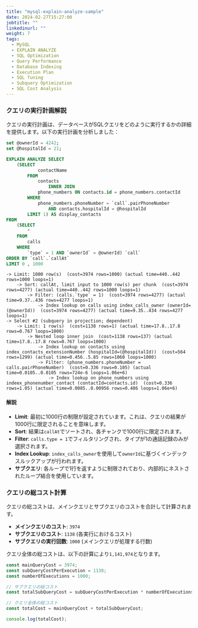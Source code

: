 ```yaml
---
title: "mysql-explain-analyze-sample"
date: 2024-02-27T15:27:00
jobtitle: ""
linkedinurl: ""
weight: 7
tags:
  - MySQL
  - EXPLAIN ANALYZE
  - SQL Optimization
  - Query Performance
  - Database Indexing
  - Execution Plan
  - SQL Tuning
  - Subquery Optimization
  - SQL Cost Analysis
---
```


### クエリの実行計画解説

クエリの実行計画は、データベースがSQLクエリをどのように実行するかの詳細を提供します。以下の実行計画を分析しました：

```sql
set @ownerId = 4242;
set @hospitalId = 21;

EXPLAIN ANALYZE SELECT 
    (SELECT 
            contactName
        FROM
            contacts
                INNER JOIN
            phone_numbers ON contacts.id = phone_numbers.contactId
        WHERE
            phone_numbers.phoneNumber = `call`.pairPhoneNumber
                AND contacts.hospitalId = @hospitalId
        LIMIT 1) AS display_contacts
FROM
    (SELECT 
        *
    FROM
        calls
    WHERE
        `type` = 1 AND `ownerId` = @ownerId) `call`
ORDER BY `call`.`callAt`
LIMIT 0 , 1000

```

```text
-> Limit: 1000 row(s)  (cost=3974 rows=1000) (actual time=440..442 rows=1000 loops=1)
    -> Sort: callAt, limit input to 1000 row(s) per chunk  (cost=3974 rows=4277) (actual time=440..442 rows=1000 loops=1)
        -> Filter: (calls.`type` = 1)  (cost=3974 rows=4277) (actual time=9.37..436 rows=4277 loops=1)
            -> Index lookup on calls using index_calls_owner (ownerId=(@ownerId))  (cost=3974 rows=4277) (actual time=9.35..434 rows=4277 loops=1)
-> Select #2 (subquery in projection; dependent)
    -> Limit: 1 row(s)  (cost=1138 rows=1) (actual time=17.8..17.8 rows=0.767 loops=1000)
        -> Nested loop inner join  (cost=1138 rows=137) (actual time=17.8..17.8 rows=0.767 loops=1000)
            -> Index lookup on contacts using index_contacts_extensionNumber (hospitalId=(@hospitalId))  (cost=564 rows=1299) (actual time=0.456..5.85 rows=1060 loops=1000)
            -> Filter: (phone_numbers.phoneNumber = calls.pairPhoneNumber)  (cost=0.336 rows=0.105) (actual time=0.0105..0.0105 rows=724e-6 loops=1.06e+6)
                -> Index lookup on phone_numbers using indeex_phonenumber_contact (contactId=contacts.id)  (cost=0.336 rows=1.05) (actual time=0.0085..0.00956 rows=0.486 loops=1.06e+6)
```

#### 解説

- **Limit**: 最初に1000行の制限が設定されています。これは、クエリの結果が1000行に限定されることを意味します。
- **Sort**: 結果は`callAt`でソートされ、各チャンクで1000行に限定されます。
- **Filter**: `calls.type = 1`でフィルタリングされ、タイプが1の通話記録のみが選択されます。
- **Index Lookup**: `index_calls_owner`を使用して`ownerId`に基づくインデックスルックアップが行われます。
- **サブクエリ**: 各ループで1行を返すように制限されており、内部的にネストされたループ結合を使用しています。

### クエリの総コスト計算

クエリの総コストは、メインクエリとサブクエリのコストを合計して計算されます。

- **メインクエリのコスト**: `3974`
- **サブクエリのコスト**: `1138` (各実行におけるコスト)
- **サブクエリの実行回数**: `1000` (メインクエリが処理する行数)

クエリ全体の総コストは、以下の計算により`1,141,974`となります。

```javascript
const mainQueryCost = 3974;
const subQueryCostPerExecution = 1138;
const numberOfExecutions = 1000;

// サブクエリの総コスト
const totalSubQueryCost = subQueryCostPerExecution * numberOfExecutions;

// クエリ全体の総コスト
const totalCost = mainQueryCost + totalSubQueryCost;

console.log(totalCost);
```
